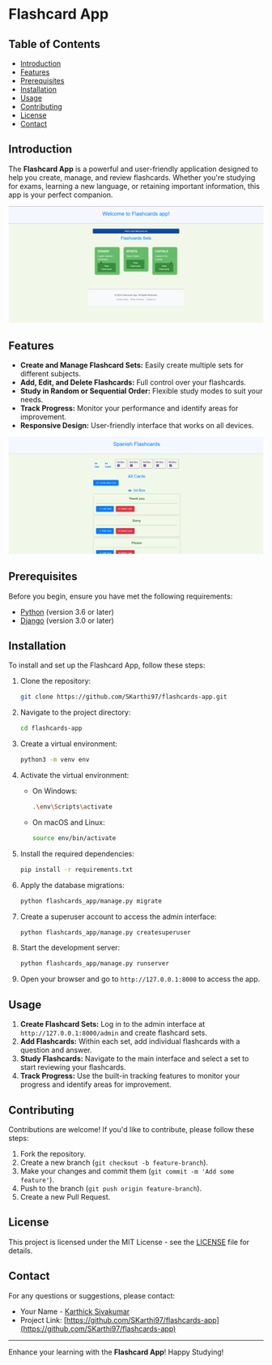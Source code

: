 # Flashcard App

## Table of Contents
- [Introduction](#introduction)
- [Features](#features)
- [Prerequisites](#prerequisites)
- [Installation](#installation)
- [Usage](#usage)
- [Contributing](#contributing)
- [License](#license)
- [Contact](#contact)

## Introduction
The **Flashcard App** is a powerful and user-friendly application designed to help you create, manage, and review flashcards. Whether you're studying for exams, learning a new language, or retaining important information, this app is your perfect companion.

![alt text](flashcards_app/cards/img/screenshot1.png)

## Features
- **Create and Manage Flashcard Sets:** Easily create multiple sets for different subjects.
- **Add, Edit, and Delete Flashcards:** Full control over your flashcards.
- **Study in Random or Sequential Order:** Flexible study modes to suit your needs.
- **Track Progress:** Monitor your performance and identify areas for improvement.
- **Responsive Design:** User-friendly interface that works on all devices.

![alt text](flashcards_app/cards/img/screenshot2.png)

## Prerequisites
Before you begin, ensure you have met the following requirements:
- [Python](https://www.python.org/downloads/) (version 3.6 or later)
- [Django](https://www.djangoproject.com/) (version 3.0 or later)

## Installation
To install and set up the Flashcard App, follow these steps:

1. Clone the repository:
    ```bash
    git clone https://github.com/SKarthi97/flashcards-app.git
    ```

2. Navigate to the project directory:
    ```bash
    cd flashcards-app
    ```

3. Create a virtual environment:
    ```bash
    python3 -m venv env
    ```

4. Activate the virtual environment:
    - On Windows:
        ```bash
        .\env\Scripts\activate
        ```
    - On macOS and Linux:
        ```bash
        source env/bin/activate
        ```

5. Install the required dependencies:
    ```bash
    pip install -r requirements.txt
    ```

6. Apply the database migrations:
    ```bash
    python flashcards_app/manage.py migrate
    ```

7. Create a superuser account to access the admin interface:
    ```bash
    python flashcards_app/manage.py createsuperuser
    ```

8. Start the development server:
    ```bash
    python flashcards_app/manage.py runserver
    ```

9. Open your browser and go to `http://127.0.0.1:8000` to access the app.

## Usage
1. **Create Flashcard Sets:** Log in to the admin interface at `http://127.0.0.1:8000/admin` and create flashcard sets.
2. **Add Flashcards:** Within each set, add individual flashcards with a question and answer.
3. **Study Flashcards:** Navigate to the main interface and select a set to start reviewing your flashcards.
4. **Track Progress:** Use the built-in tracking features to monitor your progress and identify areas for improvement.

## Contributing
Contributions are welcome! If you'd like to contribute, please follow these steps:
1. Fork the repository.
2. Create a new branch (`git checkout -b feature-branch`).
3. Make your changes and commit them (`git commit -m 'Add some feature'`).
4. Push to the branch (`git push origin feature-branch`).
5. Create a new Pull Request.

## License
This project is licensed under the MIT License - see the [LICENSE](LICENSE) file for details.

## Contact
For any questions or suggestions, please contact:
- Your Name - [Karthick Sivakumar](mailto:karthicksivakumar97@gmail.com)
- Project Link: [https://github.com/SKarthi97/flashcards-app](https://github.com/SKarthi97/flashcards-app)

---

Enhance your learning with the **Flashcard App**! Happy Studying!